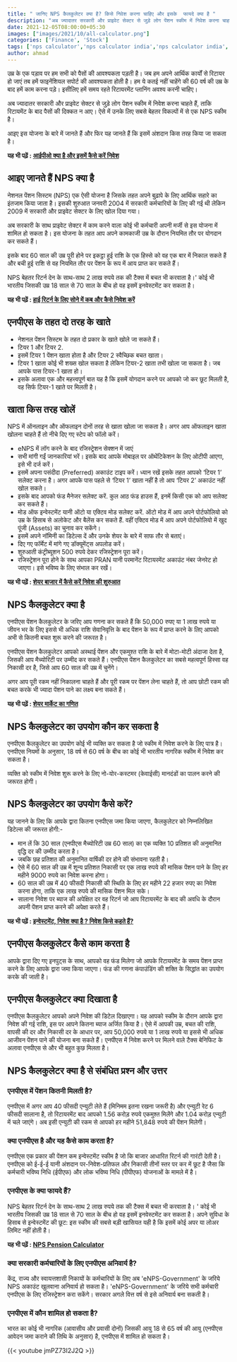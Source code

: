 ```yaml
---
title: " जानिए NPS कैलकुलेटर क्या है? किसे निवेश करना चाहिए और इसके  फायदे क्या है "
description: "अब ज्यादातर सरकारी और प्राइवेट सेक्टर से जुड़े लोग पेंशन स्कीम में निवेश करना चाहते हैं, ताकि रिटायमेंट के बाद पैसों की दिक्कत न आए। ऐसे में उनके लिए सबसे बेहतर विकल्पों में से एक NPS स्कीम है"
date: 2021-12-05T08:00:00+05:30
images: ["images/2021/10/all-calculator.png"]
categories: ['Finance', 'Stock']
tags: ['nps calculator','nps calculator india','nps calculator india','']
author: ahmad
---
```


उम्र के एक पड़ाव पर हम सभी को पैसों की आवश्यकता पड़ती है। जब हम अपने आर्थिक कार्यों से रिटायर हो जाएं तब हमें फाइनेंशियल सपोर्ट की आवश्यकता होती है। हम ये कतई नहीं चाहेंगे की 60 वर्ष की उम्र के बाद हमें काम करना पड़े। इसीलिए हमें समय रहते रिटायरमेंट प्लानिंग अवश्य करनी चाहिए।

अब ज्यादातर सरकारी और प्राइवेट सेक्टर से जुड़े लोग पेंशन स्कीम में निवेश करना चाहते हैं, ताकि रिटायमेंट के बाद पैसों की दिक्कत न आए। ऐसे में उनके लिए सबसे बेहतर विकल्पों में से एक NPS स्कीम है।

आइए इस योजना के बारे में जानते हैं और फिर यह जानते हैं कि इसमें अंशदान किस तरह किया जा सकता है।

**यह भी पढ़ें : [आईपीओ क्या है और इसमें कैसे करें निवेश ](https://fincz.com/hi/ipo-kya-hota-hain/)**


## आइए जानते हैं NPS क्या है
नेशनल पेंशन सिस्टम (NPS) एक ऐसी योजना है जिसके तहत अपने बुढ़ापे के लिए आर्थिक सहारे का इंतजाम किया जाता है। इसकी शुरुआत जनवरी 2004 में सरकारी कर्मचारियों के लिए की गई थी लेकिन 2009 में सरकारी और प्राइवेट सेक्टर  के लिए खोल दिया गया। 

अब सरकारी के साथ प्राइवेट सेक्टर में काम करने वाला कोई भी कर्मचारी अपनी मर्जी से इस योजना में शामिल हो सकता है। इस योजना के तहत आप अपने कामकाजी उम्र के दौरान नियमित तौर पर योगदान कर सकते हैं।

इसके बाद 60 साल की उम्र पूरी होने पर इकट्ठा हुई राशि के एक हिस्से को वह एक बार में निकाल सकते हैं और बची हुई राशि से वह नियमित तौर पर पेंशन के रूप में आय प्राप्त कर सकते हैं।

NPS बेहतर रिटर्न देन के साथ-साथ 2 लाख रुपये तक की टैक्स में बचत भी करवाता है।' कोई भी भारतीय जिसकी उम्र 18 साल से 70 साल के बीच हो वह इसमें इनवेस्टमेंट कर सकता है।

**यह भी पढ़ें : [हाई रिटर्न के लिए सोने में कब और कैसे निवेश करें](https://fincz.com/hi/gold-investment/)**


## एनपीएस के तहत दो तरह के खाते
- नेशनल पेंशन सिस्टम के तहत दो प्रकार के खाते खोले जा सकते हैं।
- टियर 1 और टियर 2.
- इसमें टियर 1 पेंशन खाता होता है और टियर 2 स्वैच्छिक बचत खाता।
- टियर 1 खाता कोई भी शख्स खोल सकता है लेकिन टियर-2 खाता तभी खोला जा सकता है। जब आपके पास टियर-1 खाता हो।
- इसके अलावा एक और महत्त्वपूर्ण बात यह है कि इसमें योगदान करने पर आपको जो कर छूट मिलती है, वह सिर्फ टियर-1 खाते पर मिलती है।

## खाता किस तरह खोलें
NPS में ऑनलाइन और ऑफलाइन दोनों तरह से खाता खोला जा सकता है। अगर आप ऑफलाइन खाता खोलना चाहते हैं तो नीचे दिए गए स्टेप को फॉलो करें।

- eNPS में लॉग करने के बाद रजिस्ट्रेशन सेक्शन में जाएं
- सभी मांगी गईं जानकारियां भरें। इसके बाद आपके मोबाइल पर ऑथेंटिकेशन के लिए ओटीपी आएगा, इसे भी दर्ज करें। 
- इसमें अपना पसंदीदा (Preferred) अकाउंट टाइप करें। ध्यान रखें इसके तहत आपको ‘टियर 1’ सलेक्ट करना है। अगर आपके पास पहले से ‘टियर 1’ खाता नहीं है तो आप ‘टियर 2’ अकाउंट नहीं खोल सकते। 
- इसके बाद आपको फंड मैनेजर सलेक्ट करें. कुल आठ फंड हाउस हैं, इनमें किसी एक को आप सलेक्ट कर सकते हैं।
- मोड ऑफ इन्वेस्टमेंट यानी ऑटो या एक्टिव मोड सलेक्ट करें. ऑटो मोड में आप अपने पोर्टफोलियो को उम्र के हिसाब से अलोकेट और बैलेंस कर सकते हैं. वहीं एक्टिव मोड में आप अपने पोर्टफोलियो में खुद पूंजी (Assets) का चुनाव कर सकेंगे।
- इसमें अपने नॉमिनी का डिटेल्स दें और उनके शेयर के बारे में साफ तौर से बताएं।
- दिए गए फॉर्मेट में मांगे गए डॉक्यूमेंट्स अपलोड करें।
- शुरुआती कंट्रीब्यूशन  500 रुपये देकर रजिस्ट्रेशन पूरा करें।
- रजिस्ट्रेशन पूरा होने के साथ आपका PRAN यानी परमानेंट रिटायरमेंट अकाउंट नंबर जेनरेट हो जाएगा। इसे भविष्य के लिए संभाल कर रखें।

**यह भी पढ़ें : [शेयर बाजार में कैसे करें निवेश की शुरुआत](https://fincz.com/hi/share-market-basic/)**

## NPS कैलकुलेटर क्या है
एनपीएस पेंशन कैलकुलेटर के जरिए आप गणना कर सकते हैं कि 50,000 रुपए या 1 लाख रुपये या जीवन भर के लिए इससे भी अधिक राशि सेवानिवृत्ति के बाद पेंशन के रूप में प्राप्त करने के लिए आपको अभी से कितनी बचत शुरू करने की जरूरत है।

एनपीएस पेंशन कैलकुलेटर आपको अस्थाई पेंशन और एकमुश्त राशि के बारे में मोटा-मोटी अंदाजा देता है, जिसकी आप मैच्योरिटी पर उम्मीद कर सकते हैं। एनपीएस पेंशन कैलकुलेटर का सबसे महत्वपूर्ण हिस्सा वह निकासी दर है, जिसे आप 60 साल की उम्र में चुनेंगे। 

अगर आप पूरी रकम नहीं निकालना चाहते हैं और पूरी रकम पर पेंशन लेना चाहते हैं, तो आप छोटी रकम की बचत करके भी ज्यादा पेंशन पाने का लक्ष्य बना सकते हैं।

**यह भी पढ़ें : [शेयर मार्केट का गणित](https://fincz.com/hi/share-market)**

## NPS कैलकुलेटर का उपयोग कौन कर सकता है

एनपीएस कैलकुलेटर का उपयोग कोई भी व्यक्ति कर सकता है जो स्कीम में निवेश करने के लिए पात्र है। एनपीएस नियमों के अनुसार, 18 वर्ष से 60 वर्ष के बीच का कोई भी भारतीय नागरिक स्कीम में निवेश कर सकता है। 

व्यक्ति को स्कीम में निवेश शुरू करने के लिए नो-योर-कस्टमर (केवाईसी) मानदंडों का पालन करने की जरूरत होगी।

## NPS कैलकुलेटर का उपयोग कैसे करें?
यह जानने के लिए कि आपके द्वारा कितना एनपीएस जमा किया जाएगा, कैलकुलेटर को निम्नलिखित डिटेल्स की जरूरत होगी:-

- मान लें कि 30 साल (एनपीएस मैच्योरिटी उम्र 60 साल) का एक व्यक्ति 10 प्रतिशत की अनुमानित वृद्धि दर की उम्मीद करता है।
- जबकि छह प्रतिशत की अनुमानित वार्षिकी दर होने की संभावना रहती है।
- ऐसे में 60 साल की उम्र में शून्य प्रतिशत निकासी पर एक लाख रुपये की मासिक पेंशन पाने के लिए हर महीने 9000 रुपये का निवेश करना होगा। 
- 60 साल की उम्र में 40 फीसदी निकासी की स्थिति के लिए हर महीने 22 हजार रुपए का निवेश करना होगा, ताकि एक लाख रुपये की मासिक पेंशन मिल सके।
- सालाना निवेश पर ब्याज की अपेक्षित दर वह रिटर्न जो आप रिटायरमेंट के बाद की अवधि के दौरान अपनी पेंशन प्राप्त करने की अपेक्षा करते हैं।

**यह भी पढ़ें : [इन्वेस्टमेंट, निवेश क्या है ? निवेश किसे कहते हैं?](https://fincz.com/hi/investment/)**


## एनपीएस कैलकुलेटर कैसे काम करता है
आपके द्वारा दिए गए इनपुट्स के साथ, आपको वह फंड मिलेगा जो आपके रिटायरमेंट के समय पेंशन प्राप्त करने के लिए आपके द्वारा जमा किया जाएगा। फंड की गणना कंपाउंडिंग की शक्ति के सिद्धांत का उपयोग करके की जाती है।

## एनपीएस कैलकुलेटर क्या दिखाता है
एनपीएस कैलकुलेटर आपको अपने निवेश की डिटेल दिखाएगा। यह आपको स्कीम के दौरान आपके द्वारा निवेश की गई राशि, इस पर आपने कितना ब्याज अर्जित किया है। ऐसे में आपकी उम्र, बचत की राशि, वापसी की दर और निकासी दर के आधार पर, आप 50,000 रुपये या 1 लाख रुपये या इससे भी अधिक आजीवन पेंशन पाने की योजना बना सकते हैं। एनपीएस में निवेश करने पर मिलने वाले टैक्स बेनिफिट के अलावा एनपीएस से और भी बहुत कुछ मिलता है।

## NPS कैलकुलेटर क्या है से संबंधित प्रश्न और उत्तर

### एनपीएस में पेंशन कितनी मिलती है?
एनपीएस में अगर आप 40 फीसदी एन्‍युटी लेते हैं (मिनिमम इतना रखना जरूरी है) और एन्‍युटी रेट 6 फीसदी सालाना है, तो रिटायरमेंट बाद आपको 1.56 करोड़ रुपये एकमुश्‍त मिलेंगे और 1.04 करोड़ एन्‍युटी में चले जाएंगे। अब इसी एन्‍युटी की रकम से आपको हर महीने 51,848 रुपये की पेंशन मिलेगी।

### क्या एनपीएस है और यह कैसे काम करता है?
एनपीएस एक प्रकार की पेंशन कम इन्वेस्टमेंट स्कीम है जो कि बाजार आधारित रिटर्न की गारंटी देती है। एनपीएस को ई-ई-ई यानी अंशदान पर-निवेश-प्रतिफल और निकासी तीनों स्तर पर कर में छूट है जैसा कि कर्मचारी भविष्य निधि (ईपीएफ) और लोक भविष्य निधि (पीपीएफ) योजनाओं के मामले में है।

### एनपीएस के क्या फायदे हैं?
NPS बेहतर रिटर्न देन के साथ-साथ 2 लाख रुपये तक की टैक्स में बचत भी करवाता है। ' कोई भी भारतीय जिसकी उम्र 18 साल से 70 साल के बीच हो वह इसमें इनवेस्टमेंट कर सकता है। अपने सुविधा के हिसाब से इन्वेस्टमेंट की छूट: इस स्कीम की सबसे बड़ी खासियत यही है कि इसमें कोई अपर या लोअर लिमिट नहीं होती है।

**यह भी पढ़ें : [NPS Pension Calculator](https://www.jansatta.com/business/personal-finance/national-pension-system-pension-calculator-if-you-want-one-lakh-rupees-per-month-as-pension-so-you-have-to-save-monthly-this-amount/1946049/)**


### क्या सरकारी कर्मचारियों के लिए एनपीएस अनिवार्य है?
केंद्र, राज्य और स्वायत्तशासी निकायों के कर्मचारियों के लिए अब 'eNPS-Government' के जरिये NPS अकाउंट खुलवाना अनिवार्य हो सकता है। 'eNPS-Government' के जरिये सभी कर्मचारी एनपीएस के लिए रजिस्ट्रेशन करा सकेंगे। सरकार अगले वित्त वर्ष से इसे अनिवार्य बना सकती है।

### एनपीएस में कौन शामिल हो सकता है?
भारत का कोई भी नागरिक (आवासीय और प्रवासी दोनों) जिसकी आयु 18 से 65 वर्ष की आयु (एनपीएस आवेदन जमा कराने की तिथि के अनुसार) है, एनपीएस में शामिल हो सकता है।

{{< youtube jmPZ73I2J2Q >}}
